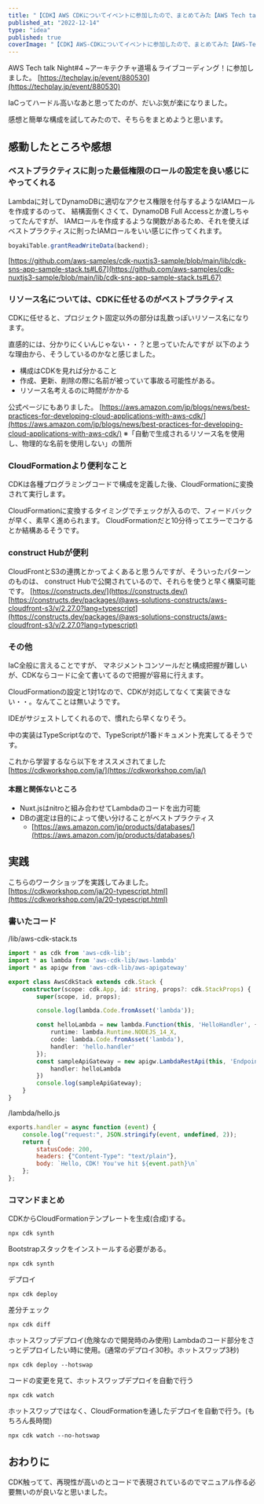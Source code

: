 ```yaml
---
title: "【CDK】AWS CDKについてイベントに参加したので、まとめてみた【AWS Tech talk Night】"
published_at: "2022-12-14"
type: "idea"
published: true
coverImage: "【CDK】AWS-CDKについてイベントに参加したので、まとめてみた【AWS-Tech-talk-Night】.jpg"
---
```


AWS Tech talk Night#4 ~アーキテクチャ道場＆ライブコーディング！に参加しました。 [https://techplay.jp/event/880530](https://techplay.jp/event/880530)

IaCってハードル高いなあと思ってたのが、だいぶ気が楽になりました。

感想と簡単な構成を試してみたので、そちらをまとめようと思います。

## 感動したところや感想

### ベストプラクティスに則った最低権限のロールの設定を良い感じにやってくれる

Lambdaに対してDynamoDBに適切なアクセス権限を付与するようなIAMロールを作成するのって、 結構面倒くさくて、DynamoDB Full Accessとか渡しちゃってたんですが、 IAMロールを作成するような関数があるため、それを使えば ベストプラクティスに則ったIAMロールをいい感じに作ってくれます。

```typescript
boyakiTable.grantReadWriteData(backend);
```

[https://github.com/aws-samples/cdk-nuxtjs3-sample/blob/main/lib/cdk-sns-app-sample-stack.ts#L67](https://github.com/aws-samples/cdk-nuxtjs3-sample/blob/main/lib/cdk-sns-app-sample-stack.ts#L67)

### リソース名については、CDKに任せるのがベストプラクティス

CDKに任せると、プロジェクト固定以外の部分は乱数っぽいリソース名になります。

直感的には、分かりにくいんじゃない・・？と思っていたんですが 以下のような理由から、そうしているのかなと感じました。

- 構成はCDKを見れば分かること
- 作成、更新、削除の際に名前が被っていて事故る可能性がある。
- リソース名考えるのに時間がかかる

公式ページにもありました。 [https://aws.amazon.com/jp/blogs/news/best-practices-for-developing-cloud-applications-with-aws-cdk/](https://aws.amazon.com/jp/blogs/news/best-practices-for-developing-cloud-applications-with-aws-cdk/) ※「自動で生成されるリソース名を使用し、物理的な名前を使用しない」の箇所

### CloudFormationより便利なこと

CDKは各種プログラミングコードで構成を定義した後、CloudFormationに変換されて実行します。

CloudFormationに変換するタイミングでチェックが入るので、フィードバックが早く、素早く進められます。 CloudFormationだと10分待ってエラーでコケるとか結構あるそうです。

### construct Hubが便利

CloudFrontとS3の連携とかってよくあると思うんですが、そういったパターンのものは、 construct Hubで公開されているので、それらを使うと早く構築可能です。 [https://constructs.dev/](https://constructs.dev/) [https://constructs.dev/packages/@aws-solutions-constructs/aws-cloudfront-s3/v/2.27.0?lang=typescript](https://constructs.dev/packages/@aws-solutions-constructs/aws-cloudfront-s3/v/2.27.0?lang=typescript)

### その他

IaC全般に言えることですが、 マネジメントコンソールだと構成把握が難しいが、CDKならコードに全て書いてるので把握が容易に行えます。

CloudFormationの設定と1対1なので、CDKが対応してなくて実装できない・・。なんてことは無いようです。

IDEがサジェストしてくれるので、慣れたら早くなりそう。

中の実装はTypeScriptなので、TypeScriptが1番ドキュメント充実してるそうです。

これから学習するなら以下をオススメされてました [https://cdkworkshop.com/ja/](https://cdkworkshop.com/ja/)

#### 本題と関係ないところ

- Nuxt.jsはnitroと組み合わせてLambdaのコードを出力可能
- DBの選定は目的によって使い分けることがベストプラクティス
    - [https://aws.amazon.com/jp/products/databases/](https://aws.amazon.com/jp/products/databases/)

## 実践

こちらのワークショップを実践してみました。 [https://cdkworkshop.com/ja/20-typescript.html](https://cdkworkshop.com/ja/20-typescript.html)

### 書いたコード

/lib/aws-cdk-stack.ts

```typescript
import * as cdk from 'aws-cdk-lib';
import * as lambda from 'aws-cdk-lib/aws-lambda'
import * as apigw from 'aws-cdk-lib/aws-apigateway'

export class AwsCdkStack extends cdk.Stack {
    constructor(scope: cdk.App, id: string, props?: cdk.StackProps) {
        super(scope, id, props);

        console.log(lambda.Code.fromAsset('lambda'));

        const helloLambda = new lambda.Function(this, 'HelloHandler', {
            runtime: lambda.Runtime.NODEJS_14_X,
            code: lambda.Code.fromAsset('lambda'),
            handler: 'hello.handler'
        });
        const sampleApiGateway = new apigw.LambdaRestApi(this, 'Endpoint', {
            handler: helloLambda
        })
        console.log(sampleApiGateway);
    }
}
```

/lambda/hello.js

```javascript
exports.handler = async function (event) {
    console.log("request:", JSON.stringify(event, undefined, 2));
    return {
        statusCode: 200,
        headers: {"Content-Type": "text/plain"},
        body: `Hello, CDK! You've hit ${event.path}\n`
    };
};
```

### コマンドまとめ

CDKからCloudFormationテンプレートを生成(合成)する。

```shell
npx cdk synth
```

Bootstrapスタックをインストールする必要がある。

```shell
npx cdk synth
```

デプロイ

```shell
npx cdk deploy
```

差分チェック

```shell
npx cdk diff
```

ホットスワップデプロイ(危険なので開発時のみ使用) Lambdaのコード部分をさっとデプロイしたい時に使用。(通常のデプロイ30秒。ホットスワップ3秒)

```shell
npx cdk deploy --hotswap
```

コードの変更を見て、ホットスワップデプロイを自動で行う

```shell
npx cdk watch
```

ホットスワップではなく、CloudFormationを通したデプロイを自動で行う。(もちろん長時間)

```shell
npx cdk watch --no-hotswap
```

## おわりに

CDK触ってて、再現性が高いのとコードで表現されているのでマニュアル作る必要無いのが良いなと思いました。
